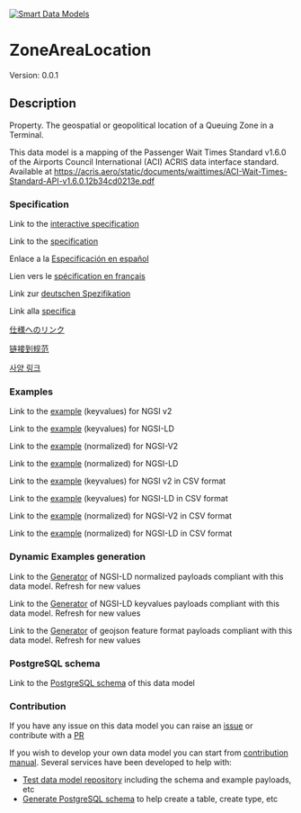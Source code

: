 [![Smart Data Models](https://smartdatamodels.org/wp-content/uploads/2022/01/SmartDataModels_logo.png "Logo")](https://smartdatamodels.org)
# ZoneAreaLocation
Version: 0.0.1

## Description 

Property. The geospatial or geopolitical location of a Queuing Zone in a Terminal.

This data model is a mapping of the Passenger Wait Times Standard v1.6.0 of the Airports Council International (ACI) ACRIS data interface standard. Available at https://acris.aero/static/documents/waittimes/ACI-Wait-Times-Standard-API-v1.6.0.12b34cd0213e.pdf
### Specification

Link to the [interactive specification](https://swagger.lab.fiware.org/?url=https://smart-data-models.github.io/dataModel.ACRIS/ZoneAreaLocation/swagger.yaml)

Link to the [specification](https://github.com/smart-data-models/dataModel.ACRIS/blob/master/ZoneAreaLocation/doc/spec.md)

Enlace a la [Especificación en español](https://github.com/smart-data-models/dataModel.ACRIS/blob/master/ZoneAreaLocation/doc/spec_ES.md)

Lien vers le [spécification en français](https://github.com/smart-data-models/dataModel.ACRIS/blob/master/ZoneAreaLocation/doc/spec_FR.md)

Link zur [deutschen Spezifikation](https://github.com/smart-data-models/dataModel.ACRIS/blob/master/ZoneAreaLocation/doc/spec_DE.md)

Link alla [specifica](https://github.com/smart-data-models/dataModel.ACRIS/blob/master/ZoneAreaLocation/doc/spec_IT.md)

[仕様へのリンク](https://github.com/smart-data-models/dataModel.ACRIS/blob/master/ZoneAreaLocation/doc/spec_JA.md)

[链接到规范](https://github.com/smart-data-models/dataModel.ACRIS/blob/master/ZoneAreaLocation/doc/spec_ZH.md)

[사양 링크](https://github.com/smart-data-models/dataModel.ACRIS/blob/master/ZoneAreaLocation/doc/spec_KO.md)
### Examples

Link to the [example](https://smart-data-models.github.io/dataModel.ACRIS/ZoneAreaLocation/examples/example.json) (keyvalues) for NGSI v2

Link to the [example](https://smart-data-models.github.io/dataModel.ACRIS/ZoneAreaLocation/examples/example.jsonld) (keyvalues) for NGSI-LD

Link to the [example](https://smart-data-models.github.io/dataModel.ACRIS/ZoneAreaLocation/examples/example-normalized.json) (normalized) for NGSI-V2

Link to the [example](https://smart-data-models.github.io/dataModel.ACRIS/ZoneAreaLocation/examples/example-normalized.jsonld) (normalized) for NGSI-LD

Link to the [example](https://github.com/smart-data-models/dataModel.ACRIS/blob/master/ZoneAreaLocation/examples/example.json.csv) (keyvalues) for NGSI v2 in CSV format

Link to the [example](https://github.com/smart-data-models/dataModel.ACRIS/blob/master/ZoneAreaLocation/examples/example.jsonld.csv) (keyvalues) for NGSI-LD in CSV format

Link to the [example](https://github.com/smart-data-models/dataModel.ACRIS/blob/master/ZoneAreaLocation/examples/example-normalized.json.csv) (normalized) for NGSI-V2 in CSV format

Link to the [example](https://github.com/smart-data-models/dataModel.ACRIS/blob/master/ZoneAreaLocation/examples/example-normalized.jsonld.csv) (normalized) for NGSI-LD in CSV format
### Dynamic Examples generation

Link to the [Generator](https://smartdatamodels.org/extra/ngsi-ld_generator.php?schemaUrl=https://raw.githubusercontent.com/smart-data-models/dataModel.ACRIS/master/ZoneAreaLocation/schema.json&email=info@smartdatamodels.org) of NGSI-LD normalized payloads compliant with this data model. Refresh for new values

Link to the [Generator](https://smartdatamodels.org/extra/ngsi-ld_generator_keyvalues.php?schemaUrl=https://raw.githubusercontent.com/smart-data-models/dataModel.ACRIS/master/ZoneAreaLocation/schema.json&email=info@smartdatamodels.org) of NGSI-LD keyvalues payloads compliant with this data model. Refresh for new values

Link to the [Generator](https://smartdatamodels.org/extra/geojson_features_generator.php?schemaUrl=https://raw.githubusercontent.com/smart-data-models/dataModel.ACRIS/master/ZoneAreaLocation/schema.json&email=info@smartdatamodels.org) of geojson feature format payloads compliant with this data model. Refresh for new values
### PostgreSQL schema

Link to the [PostgreSQL schema](https://github.com/smart-data-models/dataModel.ACRIS/blob/master/ZoneAreaLocation/schema.sql) of this data model
### Contribution

 If you have any issue on this data model you can raise an [issue](https://github.com/smart-data-models/dataModel.ACRIS/issues)  or contribute with a [PR](https://github.com/smart-data-models/dataModel.ACRIS/pulls)

 If you wish to develop your own data model you can start from [contribution manual](https://bit.ly/contribution_manual). Several services have been developed to help with: 
 - [Test data model repository](https://smartdatamodels.org/index.php/data-models-contribution-api/) including the schema and example payloads, etc
 - [Generate PostgreSQL schema](https://smartdatamodels.org/index.php/sql-service/) to help create a table, create type, etc